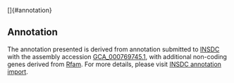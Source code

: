 []{#annotation}

Annotation
----------

The annotation presented is derived from annotation submitted to
[INSDC](http://www.insdc.org) with the assembly accession
[GCA\_000769745.1](http://www.ebi.ac.uk/ena/data/view/GCA_000769745.1),
with additional non-coding genes derived from
[Rfam](http://rfam.xfam.org/). For more details, please visit [INSDC
annotation
import](http://ensemblgenomes.org/info/data/insdc_annotation).
